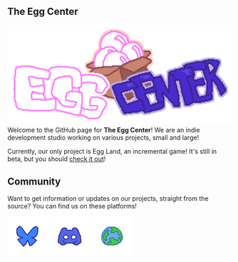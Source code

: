
## The Egg Center
[![](https://github.com/TheEggCenter/.github/blob/main/assets/logoVert.png?raw=true)](#)
Welcome to the GitHub page for **The Egg Center**! We are an indie development studio working on various projects, small and large!

Currently, our only project is Egg Land, an incremental game! It's still in beta, but you should [check it out](https://gamejolt.com/games/eggland/851125)!

## Community

Want to get information or updates on our projects, straight from the source? You can find us on these platforms!

[![Bluesky](https://github.com/TheEggCenter/.github/blob/main/assets/bsky.png?raw=true)](https://bsky.app/profile/theeggcenter.bsky.social)
[![Discord](https://github.com/TheEggCenter/.github/blob/main/assets/disc.png?raw=true)](https://discord.gg/A2f2A7mBUF)
[![Website](https://github.com/TheEggCenter/.github/blob/main/assets/site.png?raw=true)](https://theeggcenter.github.io/site/)
